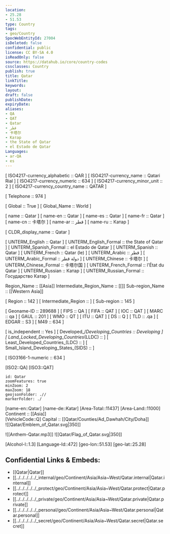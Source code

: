 ```yaml
---
location:
- 25.28
- 51.53
type: Country
tags:
- geo/Country
SpocWebEntityId: 27004
isDeleted: false
confidential: public
license: CC BY-SA 4.0
isReadOnly: false
source: https://datahub.io/core/country-codes
cssclasses: Country
publish: true
title: Qatar
linkTitle: 
keywords: 
layout: 
draft: false
publishDate: 
expiryDate: 
aliases:
- QA
- QAT
- Qatar
- قطر
- 卡塔尔
- Катар
- the State of Qatar
- el Estado de Qatar
Languages:
- ar-QA
- es
---
```



[	ISO4217-currency_alphabetic	 :: QAR ] 
[	ISO4217-currency_name	 :: Qatari Rial ] 
[	ISO4217-currency_numeric	 :: 634 ] 
[	ISO4217-currency_minor_unit	 :: 2 ] 
[	ISO4217-currency_country_name	 :: QATAR ] 

[	Telephone	 :: 974 ] 

[	Global	 :: True ] 
[	Global_Name	 :: World ] 

[	name	 :: Qatar ] 
[	name-en	 :: Qatar ] 
[	name-es	 :: Qatar ] 
[	name-fr	 :: Qatar ] 
[	name-cn	 :: 卡塔尔 ] 
[	name-ar	 :: قطر ] 
[	name-ru	 :: Катар ] 

[	CLDR_display_name	 :: Qatar ] 

[	UNTERM_English	 :: Qatar ] 
[	UNTERM_English_Formal	 :: the State of Qatar ] 
[	UNTERM_Spanish_Formal	 :: el Estado de Qatar ] 
[	UNTERM_Spanish	 :: Qatar ] 
[	UNTERM_French	 :: Qatar (le) ] 
[	UNTERM_Arabic	 :: قطر ] 
[	UNTERM_Arabic_Formal	 :: دولة قطر ] 
[	UNTERM_Chinese	 :: 卡塔尔 ] 
[	UNTERM_Chinese_Formal	 :: 卡塔尔国 ] 
[	UNTERM_French_Formal	 :: l'État du Qatar ] 
[	UNTERM_Russian	 :: Катар ] 
[	UNTERM_Russian_Formal	 :: Государство Катар ] 

Region_Name ::  [[Asia]] 
Intermediate_Region_Name ::  [[]] 
Sub-region_Name ::  [[Western Asia]] 

[	Region	 :: 142 ] 
[	Intermediate_Region	 ::  ] 
[	Sub-region	 :: 145 ] 

[	Geoname-ID	 :: 289688 ] 
[	FIPS	 :: QA ] 
[	FIFA	 :: QAT ] 
[	IOC	 :: QAT ] 
[	MARC	 :: qa ] 
[	GAUL	 :: 201 ] 
[	WMO	 :: QT ] 
[	ITU	 :: QAT ] 
[	DS	 :: Q ] 
[	TLD	 :: .qa ] 
[	EDGAR	 :: S3 ] 
[	M49	 :: 634 ] 

[	is_independent	 :: Yes ] 
[	Developed_/_Developing_Countries	 :: Developing ] 
[	Land_Locked_Developing_Countries_(LLDC)	 ::  ] 
[	Least_Developed_Countries_(LDC)	 ::  ] 
[	Small_Island_Developing_States_(SIDS)	 ::  ] 

[	ISO3166-1-numeric	 :: 634 ] 



[ISO2::QA] 
[ISO3::QAT] 
```leaflet
id: Qatar
zoomFeatures: true 
minZoom: 2 
maxZoom: 18
geojsonFolder: .// 
markerFolder: ./
```

[name-en::Qatar] 
[name-de::Katar] 
[Area-Total::11437] 
[Area-Land::11000] 
Continent :: [[Asia]]  
[VehicleCode::Q] 
Capital :: [[Qatar/Counties/Ad_Dawhah/City/Doha]]  
![[Qatar/Emblem_of_Qatar.svg|350]]  

![[Anthem-Qatar.mp3]] 
![[Qatar/Flag_of_Qatar.svg|350]]  

[Alcohol-l::1.3] 
[Language-Id::472] 
[geo-lon::51.53] 
[geo-lat::25.28] 



## Confidential Links & Embeds: 
- [[Qatar|Qatar]]  
- [[../../../../../_internal/geo/Continent/Asia/Asia~West/Qatar.internal|Qatar.internal]]  
- [[../../../../../_protect/geo/Continent/Asia/Asia~West/Qatar.protect|Qatar.protect]] 
- [[../../../../../_private/geo/Continent/Asia/Asia~West/Qatar.private|Qatar.private]] 
- [[../../../../../_personal/geo/Continent/Asia/Asia~West/Qatar.personal|Qatar.personal]] 
- [[../../../../../_secret/geo/Continent/Asia/Asia~West/Qatar.secret|Qatar.secret]] 
